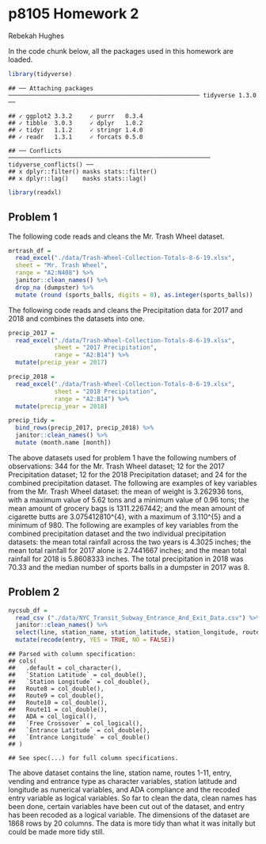 p8105 Homework 2
================
Rebekah Hughes

In the code chunk below, all the packages used in this homework are
loaded.

``` r
library(tidyverse)
```

    ## ── Attaching packages ────────────────────────────────────────────────────── tidyverse 1.3.0 ──

    ## ✓ ggplot2 3.3.2     ✓ purrr   0.3.4
    ## ✓ tibble  3.0.3     ✓ dplyr   1.0.2
    ## ✓ tidyr   1.1.2     ✓ stringr 1.4.0
    ## ✓ readr   1.3.1     ✓ forcats 0.5.0

    ## ── Conflicts ───────────────────────────────────────────────────────── tidyverse_conflicts() ──
    ## x dplyr::filter() masks stats::filter()
    ## x dplyr::lag()    masks stats::lag()

``` r
library(readxl)
```

## Problem 1

The following code reads and cleans the Mr. Trash Wheel dataset.

``` r
mrtrash_df = 
  read_excel("./data/Trash-Wheel-Collection-Totals-8-6-19.xlsx", 
  sheet = "Mr. Trash Wheel",
  range = "A2:N408") %>%
  janitor::clean_names() %>%
  drop_na (dumpster) %>% 
  mutate (round (sports_balls, digits = 0), as.integer(sports_balls))
```

The following code reads and cleans the Precipitation data for 2017 and
2018 and combines the datasets into one.

``` r
precip_2017 =
  read_excel("./data/Trash-Wheel-Collection-Totals-8-6-19.xlsx",
             sheet = "2017 Precipitation",
             range = "A2:B14") %>% 
  mutate(precip_year = 2017)

precip_2018 =
  read_excel("./data/Trash-Wheel-Collection-Totals-8-6-19.xlsx",
             sheet = "2018 Precipitation",
             range = "A2:B14") %>% 
  mutate(precip_year = 2018)

precip_tidy =
  bind_rows(precip_2017, precip_2018) %>% 
  janitor::clean_names() %>% 
  mutate (month.name [month])
```

The above datasets used for problem 1 have the following numbers of
observations: 344 for the Mr. Trash Wheel dataset; 12 for the 2017
Precipitation dataset; 12 for the 2018 Precipitation dataset; and 24 for
the combined precipitation dataset. The following are examples of key
variables from the Mr. Trash Wheel dataset: the mean of weight is
3.262936 tons, with a maximum value of 5.62 tons and a minimum value of
0.96 tons; the mean amount of grocery bags is 1311.2267442; and the mean
amount of cigarette butts are 3.075412810^{4}, with a maximum of
3.110^{5} and a minimum of 980. The following are examples of key
variables from the combined precipitation dataset and the two individual
precipitation datasets: the mean total rainfall across the two years is
4.3025 inches; the mean total rainfall for 2017 alone is 2.7441667
inches; and the mean total rainfall for 2018 is 5.8608333 inches. The
total precipitation in 2018 was 70.33 and the median number of sports
balls in a dumpster in 2017 was 8.

## Problem 2

``` r
nycsub_df = 
  read_csv ("./data/NYC_Transit_Subway_Entrance_And_Exit_Data.csv") %>%
  janitor::clean_names() %>%
  select(line, station_name, station_latitude, station_longitude, route1, route2, route3, route4, route5, route6, route7, route8, route9, route10, route11, entry, vending, entrance_type, ada) %>%
  mutate(recode(entry, YES = TRUE, NO = FALSE))
```

    ## Parsed with column specification:
    ## cols(
    ##   .default = col_character(),
    ##   `Station Latitude` = col_double(),
    ##   `Station Longitude` = col_double(),
    ##   Route8 = col_double(),
    ##   Route9 = col_double(),
    ##   Route10 = col_double(),
    ##   Route11 = col_double(),
    ##   ADA = col_logical(),
    ##   `Free Crossover` = col_logical(),
    ##   `Entrance Latitude` = col_double(),
    ##   `Entrance Longitude` = col_double()
    ## )

    ## See spec(...) for full column specifications.

The above dataset contains the line, station name, routes 1-11, entry,
vending and entrance type as character variables, station latitude and
longitude as nunerical variables, and ADA compliance and the recoded
entry variable as logical variables. So far to clean the data, clean
names has been done, certain variables have been cut out of the dataset,
and entry has been recoded as a logical variable. The dimensions of the
dataset are 1868 rows by 20 columns. The data is more tidy than what it
was initally but could be made more tidy still.
